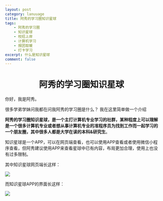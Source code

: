 ```yaml
---
layout: post
category: lanuuage
title: 阿秀的学习圈知识星球
tags:
    - 阿秀的学习圈
    - 知识星球
    - 校招上岸
    - 计算机学习
    - 报团取暖
    - 打卡学习
excerpt: 什么是知识星球
comment: false
---
```




<h1 align="center">阿秀的学习圈知识星球</h1>

你好，我是阿秀。

很多学弟学妹问我都在问我阿秀的学习圈是什么？ 我在这里简单做一个介绍

**阿秀的学习圈知识星球，是一个主打计算机专业学习的社群，某种程度上可以理解是一个很多计算机专业或者想从事计算机专业的准程序员为找到工作而一起学习的一个朋友圈，其中很多人都是大学在读的本科&研究生**。

知识星球是一个APP，可以在网页端查看，也可以使用APP查看或者使用微信小程序查看，但阿秀建议使用APP来查看星球中已有内容，布局更加合理，使用上也没有过多限制。

其中知识星球网页端长这样：

![](https://axiu-image-bed.oss-cn-shanghai.aliyuncs.com/img/202205221714641.png)

而知识星球APP的界面长这样：

![](https://axiu-image-bed.oss-cn-shanghai.aliyuncs.com/img/202205221716704.png)



